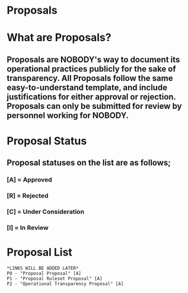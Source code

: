 # Proposals

# What are Proposals?
## Proposals are NOBODY's way to document its operational practices publicly for the sake of transparency. All Proposals follow the same easy-to-understand template, and include justifications for either approval or rejection. Proposals can only be submitted for review by personnel working for NOBODY.

# Proposal Status
## Proposal statuses on the list are as follows;
### [A] = Approved
### [R] = Rejected
### [C] = Under Consideration
### [I] = In Review

# Proposal List
```
*LINKS WILL BE ADDED LATER*
P0 - "Proposal Proposal" [A]
P1 - "Proposal Ruleset Proposal" [A]
P2 - "Operational Transparency Proposal" [A]
```
